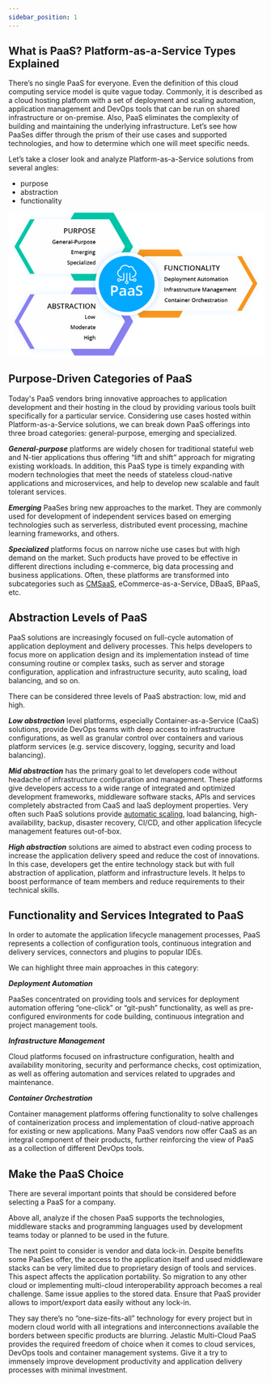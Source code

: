 ```yaml
---
sidebar_position: 1
---
```


## What is PaaS? Platform-as-a-Service Types Explained
There’s no single PaaS for everyone. Even the definition of this cloud computing service model is quite vague today. Commonly, it is described as a cloud hosting platform with a set of deployment and scaling automation, application management and DevOps tools that can be run on shared infrastructure or on-premise. Also, PaaS eliminates the complexity of building and maintaining the underlying infrastructure. Let’s see how PaaSes differ through the prism of their use cases and supported technologies, and how to determine which one will meet specific needs.

Let’s take a closer look and analyze Platform-as-a-Service solutions from several angles:

- purpose 
- abstraction
- functionality

<div style={{
    display:'flex',
    justifyContent: 'center',
    margin: '0 0 1rem 0'
}}>

![Locale Dropdown](./img/WhatIsPlatform-as-a-service/what-is-paas-768x432.png)

</div>

## Purpose-Driven Categories of PaaS
Today's PaaS vendors bring innovative approaches to application development and their hosting in the cloud by providing various tools built specifically for a particular service. Considering use cases hosted within Platform-as-a-Service solutions, we can break down PaaS offerings into three broad categories: general-purpose, emerging and specialized. 

***General-purpose*** platforms are widely chosen for traditional stateful web and N-tier applications thus offering “lift and shift” approach for migrating existing workloads. In addition, this PaaS type is timely expanding with modern technologies that meet the needs of stateless cloud-native applications and microservices, and help to develop new scalable and fault tolerant services.   

***Emerging*** PaaSes bring new approaches to the market. They are commonly used for development of independent services based on emerging technologies such as serverless, distributed event processing, machine learning frameworks, and others. 

***Specialized*** platforms focus on narrow niche use cases but with high demand on the market. Such products have proved to be effective in different directions including e-commerce, big data processing and business applications. Often, these platforms are transformed into subcategories such as [CMSaaS](https://cloudmydc.com/), eCommerce-as-a-Service, DBaaS, BPaaS, etc.

## Abstraction Levels of PaaS
PaaS solutions are increasingly focused on full-cycle automation of application deployment and delivery processes. This helps developers to focus more on application design and its implementation instead of time consuming routine or complex tasks, such as server and storage configuration, application and infrastructure security, auto scaling, load balancing, and so on. 

There can be considered three levels of PaaS abstraction: low, mid and high.

***Low abstraction*** level platforms, especially Container-as-a-Service (CaaS) solutions, provide DevOps teams with deep access to infrastructure configurations, as well as granular control over containers and various platform services (e.g. service discovery, logging, security and load balancing). 

***Mid abstraction*** has the primary goal to let developers code without headache of infrastructure configuration and management. These platforms give developers access to a wide range of integrated and optimized development frameworks, middleware software stacks, APIs and services completely abstracted from CaaS and IaaS deployment properties. Very often such PaaS solutions provide [automatic scaling](http://localhost:3000/docs/ApplicationSetting/Scaling%20And%20Clustering/Automatic%20Vertical%20Scaling), load balancing, high-availability, backup, disaster recovery, CI/CD, and other application lifecycle management features out-of-box. 

***High abstraction*** solutions are aimed to abstract even coding process to increase the application delivery speed and reduce the cost of innovations. In this case, developers get the entire technology stack but with full abstraction of application, platform and infrastructure levels. It helps to boost performance of team members and reduce requirements to their technical skills.

## Functionality and Services Integrated to PaaS
In order to automate the application lifecycle management processes, PaaS represents a collection of configuration tools, continuous integration and delivery services, connectors and plugins to popular IDEs. 

We can highlight three main approaches in this category:

***Deployment Automation***

PaaSes concentrated on providing tools and services for deployment automation offering “one-click” or “git-push” functionality, as well as pre-configured environments for code building, continuous integration and project management tools.

***Infrastructure Management***

Cloud platforms focused on infrastructure configuration, health and availability monitoring, security and performance checks, cost optimization, as well as offering automation and services related to upgrades and maintenance. 

***Container Orchestration***

Container management platforms offering functionality to solve challenges of containerization process and implementation of cloud-native approach for existing or new applications. Many PaaS vendors now offer CaaS as an integral component of their products, further reinforcing the view of PaaS as a collection of different DevOps tools.

## Make the PaaS Choice
There are several important points that should be considered before selecting a PaaS for a company. 

Above all, analyze if the chosen PaaS supports the technologies, middleware stacks and programming languages used by development teams today or planned to be used in the future. 

The next point to consider is vendor and data lock-in. Despite benefits some PaaSes offer, the access to the application itself and used middleware stacks can be very limited due to proprietary design of tools and services. This aspect affects the application portability. So migration to any other cloud or implementing multi-cloud interoperability approach becomes a real challenge. Same issue applies to the stored data. Ensure that PaaS provider allows to import/export data easily without any lock-in. 

They say there’s no “one-size-fits-all” technology for every project but in modern cloud world with all integrations and interconnections available the borders between specific products are blurring. Jelastic Multi-Cloud PaaS provides the required freedom of choice when it comes to cloud services, DevOps tools and container management systems. Give it a try to immensely improve development productivity and application delivery processes with minimal investment.